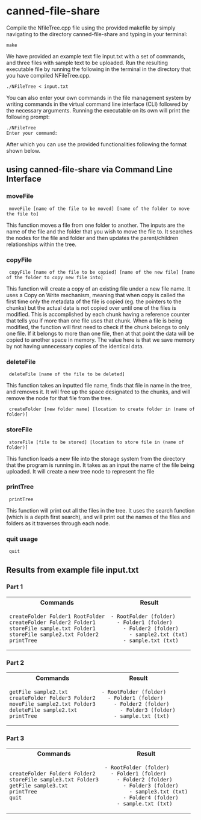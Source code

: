 # canned-file-share

Compile the NfileTree.cpp file using the provided makefile by simply navigating to the directory canned-file-share and typing in your terminal:
```
make
```
 We have provided an example text file input.txt with a set of commands, and three files with sample text to be uploaded. Run the resulting executable file by running the following in the terminal in the directory that you have compiled NFileTree.cpp. 
 ```
./NFileTree < input.txt
```
You can also enter your own commands in the file management system by writing commands in the virtual command line interface (CLI) followed by the necessary arguments. Running the executable on its own will print the following prompt:
```
./NFileTree
Enter your command:
```
After which you can use the provided functionalities following the format shown below. 

## using canned-file-share via Command Line Interface 

### moveFile

```
 moveFile [name of the file to be moved] [name of the folder to move the file to]
```
This function moves a file from one folder to another. The inputs are the name of the file and the folder that you wish to move the file to. It searches the nodes for the file and folder and then updates the parent/children relationships within the tree.

### copyFile

```
 copyFile [name of the file to be copied] [name of the new file] [name of the folder to copy new file into]
```
This function will create a copy of an existing file under a new file name. It uses a Copy on Write mechanism, meaning that when copy is called the first time only the metadata of the file is copied (eg. the pointers to the chunks) but the actual data is not copied over until one of the files is modified. This is accomplished by each chunk having a reference counter that tells you if more than one file uses that chunk. When a file is being modified, the function will first need to check if the chunk belongs to only one file. If it belongs to more than one file, then at that point the data will be copied to another space in memory. The value here is that we save memory by not having unnecessary copies of the identical data.

### deleteFile

```
 deleteFile [name of the file to be deleted]
```
This function takes an inputted file name, finds that file in name in the tree, and removes it. It will free up the space designated to the chunks, and will remove the node for that file from the tree.

```
 createFolder [new folder name] [location to create folder in (name of folder)]
```

### storeFile

```
 storeFile [file to be stored] [location to store file in (name of folder)]
```
This function loads a new file into the storage system from the directory that the program is running in. It takes as an input the name of the file being uploaded. It will create a new tree node to represent the file

### printTree

```
 printTree
```
This function will print out all the files in the tree. It uses the search function (which is a depth first search), and will print out the names of the files and folders as it traverses through each node. 

### quit usage
```
 quit
```
## Results from example file input.txt

### Part 1
<table>
<tr>
<th> Commands </th>
<th> Result </th>
</tr>
<tr>
<td>

```
createFolder Folder1 RootFolder
createFolder Folder2 Folder1
storeFile sample.txt Folder1
storeFile sample2.txt Folder2
printTree
```

</td>
<td>

```
- RootFolder (folder)
  - Folder1 (folder)
    - Folder2 (folder)
      - sample2.txt (txt)
    - sample.txt (txt)
```

</td>
</tr>
</table>

### Part 2

<table>
<tr>
<th> Commands </th>
<th> Result </th>
</tr>
<tr>
<td>

```
getFile sample2.txt
createFolder Folder3 Folder2
moveFile sample2.txt Folder3
deleteFile sample2.txt
printTree
```

</td>
<td>

```
- RootFolder (folder)
  - Folder1 (folder)
    - Folder2 (folder)
      - Folder3 (folder)
    - sample.txt (txt)
```

</td>
</tr>
</table>

### Part 3


<table>
<tr>
<th> Commands </th>
<th> Result </th>
</tr>
<tr>
<td>

```
createFolder Folder4 Folder2
storeFile sample3.txt Folder3
getFile sample3.txt
printTree
quit
```

</td>
<td>

```
- RootFolder (folder)
  - Folder1 (folder)
    - Folder2 (folder)
      - Folder3 (folder)
        - sample3.txt (txt)
      - Folder4 (folder)
    - sample.txt (txt)
```

</td>
</tr>
</table>
